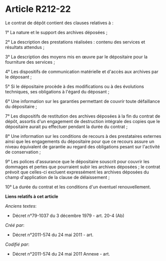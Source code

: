 # Article R212-22

Le contrat de dépôt contient des clauses relatives à :

1° La nature et le support des archives déposées ;

2° La description des prestations réalisées : contenu des services et résultats attendus ;

3° La description des moyens mis en œuvre par le dépositaire pour la fourniture des services ;

4° Les dispositifs de communication matérielle et d'accès aux archives par le déposant ;

5° Si le dépositaire procède à des modifications ou à des évolutions techniques, ses obligations à l'égard du déposant ;

6° Une information sur les garanties permettant de couvrir toute défaillance du dépositaire ;

7° Les dispositifs de restitution des archives déposées à la fin du contrat de dépôt, assortis d'un engagement de destruction
intégrale des copies que le dépositaire aurait pu effectuer pendant la durée du contrat ;

8° Une information sur les conditions de recours à des prestataires externes ainsi que les engagements du dépositaire pour
que ce recours assure un niveau équivalent de garantie au regard des obligations pesant sur l'activité de conservation ;

9° Les polices d'assurance que le dépositaire souscrit pour couvrir les dommages et pertes que pourraient subir les archives
déposées ; le contrat prévoit que celles-ci excluent expressément les archives déposées du champ d'application de la clause
de délaissement ;

10° La durée du contrat et les conditions d'un éventuel renouvellement.

**Liens relatifs à cet article**

_Anciens textes_:

  - Décret n°79-1037 du 3 décembre 1979 - art. 20-4 (Ab)

_Créé par_:

  - Décret n°2011-574 du 24 mai 2011  - art.

_Codifié par_:

  - Décret n°2011-574 du 24 mai 2011 Annexe - art.
